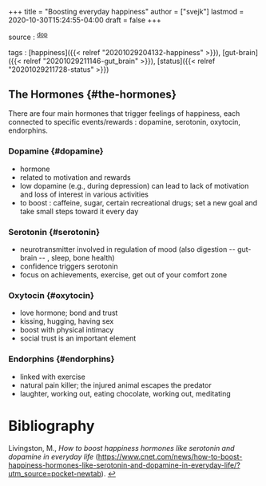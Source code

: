 +++
title = "Boosting everyday happiness"
author = ["svejk"]
lastmod = 2020-10-30T15:24:55-04:00
draft = false
+++

source
: <sup id="7385cd258dcaad1cade7b738ff3144b9"><a href="#dop" title="@ONLINE {dop,
        author = Mercey Livingston,
        title  = How to boost happiness hormones like serotonin and dopamine in everyday life,
        month  = oct,
        year   = 2020,
        url    = https://www.cnet.com/news/how-to-boost-happiness-hormones-like-serotonin-and-dopamine-in-everyday-life/?utm_source=pocket-newtab
    }">dop</a></sup>

tags
: [happiness]({{< relref "20201029204132-happiness" >}}), [gut-brain]({{< relref "20201029211146-gut_brain" >}}), [status]({{< relref "20201029211728-status" >}})


## The Hormones {#the-hormones}

There are four main hormones that trigger feelings of happiness, each connected to specific events/rewards : dopamine, serotonin, oxytocin, endorphins.


### Dopamine {#dopamine}

-   hormone
-   related to motivation and rewards
-   low dopamine (e.g., during depression) can lead to lack of motivation and loss of interest in various activities
-   to boost : caffeine, sugar, certain recreational drugs; set a new goal and take small steps toward it every day


### Serotonin {#serotonin}

-   neurotransmitter involved in regulation of mood (also digestion -- gut-brain -- , sleep, bone health)
-   confidence triggers serotonin
-   focus on achievements, exercise, get out of your comfort zone


### Oxytocin {#oxytocin}

-   love hormone; bond and trust
-   kissing, hugging, having sex
-   boost with physical intimacy
-   social trust is an important element


### Endorphins {#endorphins}

-   linked with exercise
-   natural pain killer; the injured animal escapes the predator
-   laughter, working out, eating chocolate, working out, meditating

# Bibliography
<a id="dop"></a>Livingston, M., *How to boost happiness hormones like serotonin and dopamine in everyday life* (https://www.cnet.com/news/how-to-boost-happiness-hormones-like-serotonin-and-dopamine-in-everyday-life/?utm_source=pocket-newtab). [↩](#7385cd258dcaad1cade7b738ff3144b9)
